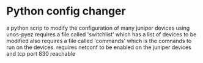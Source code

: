 # Python config changer

a python scrip to modify the configuration of many juniper devices using unos-pyez
requires a file called 'switchlist' which has a list of devices to be modified
also requires a file called 'commands' which is the comnands to run on the devices.
requires netconf to be enabled on the juniper devices and tcp port 830 reachable 
